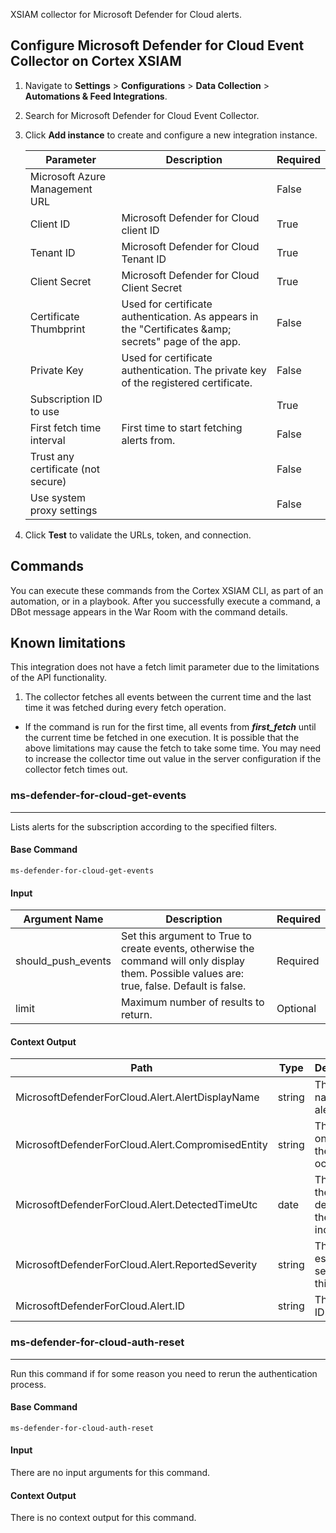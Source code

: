 XSIAM collector for Microsoft Defender for Cloud alerts.

## Configure Microsoft Defender for Cloud Event Collector on Cortex XSIAM

1. Navigate to **Settings** > **Configurations** > **Data Collection** > **Automations & Feed Integrations**.
2. Search for Microsoft Defender for Cloud Event Collector.
3. Click **Add instance** to create and configure a new integration instance.

    | **Parameter** | **Description** | **Required** |
    | --- | --- | --- |
    | Microsoft Azure Management URL |  | False |
    | Client ID | Microsoft Defender for Cloud client ID | True |
    | Tenant ID | Microsoft Defender for Cloud Tenant ID | True |
    | Client Secret | Microsoft Defender for Cloud Client Secret | True |
    | Certificate Thumbprint | Used for certificate authentication. As appears in the "Certificates &amp;amp; secrets" page of the app. | False |
    | Private Key | Used for certificate authentication. The private key of the registered certificate. | False |
    | Subscription ID to use |  | True |
    | First fetch time interval | First time to start fetching alerts from. | False |
    | Trust any certificate (not secure) |  | False |
    | Use system proxy settings |  | False |

4. Click **Test** to validate the URLs, token, and connection.

## Commands

You can execute these commands from the Cortex XSIAM CLI, as part of an automation, or in a playbook.
After you successfully execute a command, a DBot message appears in the War Room with the command details.

## Known limitations
This integration does not have a fetch limit parameter due to the limitations of the API functionality.
1. The collector fetches all events between the current time and the last time it was fetched during every fetch operation.
- If the command is run for the first time, all events from ***first_fetch*** until the current time be fetched in one execution.
It is possible that the above limitations may cause the fetch to take some time. You may need to increase the collector time out value in the server configuration if the collector fetch times out.

### ms-defender-for-cloud-get-events

***
Lists alerts for the subscription according to the specified filters.

#### Base Command

`ms-defender-for-cloud-get-events`

#### Input

| **Argument Name** | **Description** | **Required** |
| --- | --- | --- |
| should_push_events | Set this argument to True to create events, otherwise the command will only display them. Possible values are: true, false. Default is false. | Required |
| limit | Maximum number of results to return. | Optional |

#### Context Output

| **Path** | **Type** | **Description** |
| --- | --- | --- |
| MicrosoftDefenderForCloud.Alert.AlertDisplayName | string | The display name of the alert. |
| MicrosoftDefenderForCloud.Alert.CompromisedEntity | string | The entity on which the incident occurred. |
| MicrosoftDefenderForCloud.Alert.DetectedTimeUtc | date | The time the vendor detected the incident. |
| MicrosoftDefenderForCloud.Alert.ReportedSeverity | string | The estimated severity of this alert. |
| MicrosoftDefenderForCloud.Alert.ID | string | The alert ID. |


### ms-defender-for-cloud-auth-reset

***
Run this command if for some reason you need to rerun the authentication process.

#### Base Command

`ms-defender-for-cloud-auth-reset`

#### Input

There are no input arguments for this command.

#### Context Output

There is no context output for this command.
